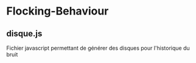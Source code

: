 # Flocking-Behaviour


## disque.js
Fichier javascript permettant de générer des disques pour l'historique du bruit 
